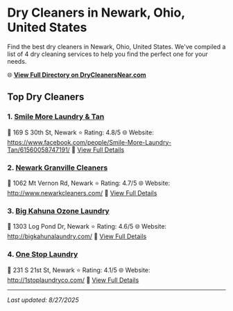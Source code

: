 # Dry Cleaners in Newark, Ohio, United States

Find the best dry cleaners in Newark, Ohio, United States. We've compiled a list of 4 dry cleaning services to help you find the perfect one for your needs.

🌐 **[View Full Directory on DryCleanersNear.com](https://drycleanersnear.com/city/US/Ohio/Newark)**

## Top Dry Cleaners

### 1. [Smile More Laundry & Tan](https://drycleanersnear.com/dryCleaner/689aa03c2abe37ea0a65623e/smile-more-laundry-tan)
📍 169 S 30th St, Newark
⭐ Rating: 4.8/5
🌐 Website: https://www.facebook.com/people/Smile-More-Laundry-Tan/61560058747191/
🔗 [View Full Details](https://drycleanersnear.com/dryCleaner/689aa03c2abe37ea0a65623e/smile-more-laundry-tan)

### 2. [Newark Granville Cleaners](https://drycleanersnear.com/dryCleaner/689aa0382abe37ea0a6561c0/newark-granville-cleaners)
📍 1062 Mt Vernon Rd, Newark
⭐ Rating: 4.7/5
🌐 Website: http://www.newarkcleaners.com/
🔗 [View Full Details](https://drycleanersnear.com/dryCleaner/689aa0382abe37ea0a6561c0/newark-granville-cleaners)

### 3. [Big Kahuna Ozone Laundry](https://drycleanersnear.com/dryCleaner/689aa0ce2abe37ea0a656850/big-kahuna-ozone-laundry)
📍 1303 Log Pond Dr, Newark
⭐ Rating: 4.6/5
🌐 Website: http://bigkahunalaundry.com/
🔗 [View Full Details](https://drycleanersnear.com/dryCleaner/689aa0ce2abe37ea0a656850/big-kahuna-ozone-laundry)

### 4. [One Stop Laundry](https://drycleanersnear.com/dryCleaner/689aa02d2abe37ea0a65607b/one-stop-laundry)
📍 231 S 21st St, Newark
⭐ Rating: 4.1/5
🌐 Website: http://1stoplaundryco.com/
🔗 [View Full Details](https://drycleanersnear.com/dryCleaner/689aa02d2abe37ea0a65607b/one-stop-laundry)


---

*Last updated: 8/27/2025*
